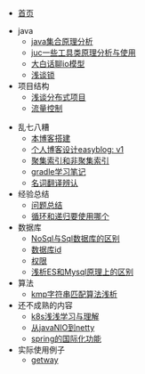 <!-- _sidebar.md -->

- [首页](/README.md)

* java
  * [java集合原理分析](/java/java集合实现原理.md)
  * [juc一些工具类原理分析与使用](/java/java多线程编程相关工具原理.md)
  * [大白话聊io模型](/java/大白话聊io模型.md)
  * [浅谈锁](/java/浅谈锁.md)
* 项目结构
  * [浅谈分布式项目](/arch/浅谈分布式项目.md)
  * [流量控制](/arch/分布式流量控制.md)

- 乱七八糟
  - [本博客搭建](/other/blog.md)
  - [个人博客设计easyblog: v1](/other/个人博客设计.md)
  - [聚集索引和非聚集索引](/other/聚集索引和非聚集索引.md)
  - [gradle学习笔记](/other/gradle学习笔记.md)
  - [名词翻译辨认](/other/名词翻译辨认.md)
- 经验总结
  - [问题总结](/code/issue.md)
  - [循环和递归要使用哪个](/code/循环和递归选哪个.md)
- 数据库
  - [NoSql与Sql数据库的区别](/database/NoSql与Sql数据库的区别.md)
  - [数据库id](/database/数据库id.md)
  - [权限](/database/权限.md)
  - [浅析ES和Mysql原理上的区别](/database/ES和Mysql区别.md)
- 算法
  - [kmp字符串匹配算法浅析](/算法/kmp.md)
- 还不成熟的内容
  - [k8s浅浅学习与理解](/不成熟的/k8s.md)
  - [从javaNIO到netty](/java/从javaNIO到netty.md)
  - [spring的国际化功能](/java/spring的国际化功能.md)
- 实际使用例子
  - [getway](/arch/网关.md)

